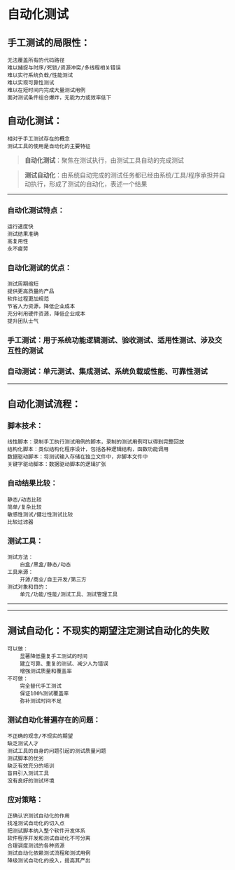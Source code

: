 # 自动化测试
## 手工测试的局限性：
	无法覆盖所有的代码路径
	难以捕捉与时序/死锁/资源冲突/多线程相关错误
	难以实行系统负载/性能测试
	难以实现可靠性测试
	难以在短时间内完成大量测试用例
	面对测试条件组合爆炸，无能为力或效率低下
	
## 自动化测试：
	相对于手工测试存在的概念
	测试工具的使用是自动化的主要特征

>**自动化测试**：聚焦在测试执行，由测试工具自动的完成测试

>**测试自动化**：由系统自动完成的测试任务都已经由系统/工具/程序承担并自动执行，形成了测试的自动化，表述一个结果

***
### 自动化测试特点：
	运行速度快
	测试结果准确
	高复用性
	永不疲劳

### 自动化测试的优点：
	测试周期缩短
	提供更高质量的产品
	软件过程更加规范
	节省人力资源，降低企业成本
	充分利用硬件资源，降低企业成本
	提升团队士气

 


### 手工测试：用于系统功能逻辑测试、验收测试、适用性测试、涉及交互性的测试
### 自动测试：单元测试、集成测试、系统负载或性能、可靠性测试
***
## 自动化测试流程：
 

### 脚本技术：
	线性脚本：录制手工执行测试用例的脚本，录制的测试用例可以得到完整回放
	结构化脚本：类似结构化程序设计，包括各种逻辑结构，函数功能调用
	数据驱动脚本：将测试输入存储在独立文件中，非脚本文件中
	关键字驱动脚本：数据驱动脚本的逻辑扩张

### 自动结果比较：
	静态/动态比较
	简单/复杂比较
	敏感性测试/健壮性测试比较
	比较过滤器

### 测试工具：
	测试方法：
		白盒/黑盒/静态/动态
	工具来源：
		开源/商业/自主开发/第三方
	测试对象和目的：
		单元/功能/性能/测试工具、测试管理工具

***
***
## 测试自动化：不现实的期望注定测试自动化的失败
	可以做：
		显著降低重复手工测试的时间
		建立可靠、重复的测试、减少人为错误
		增强测试质量和覆盖率
	不可做：
		完全替代手工测试
		保证100%测试覆盖率
		弥补测试时间不足

### 测试自动化普遍存在的问题：
	不正确的观念/不现实的期望
	缺乏测试人才
	测试工具的自身的问题引起的测试质量问题
	测试脚本的优劣
	缺乏有效充分的培训
	盲目引入测试工具
	没有良好的测试环境

### 应对策略：
	正确认识测试自动化的作用
	找准测试自动化的切入点
	把测试脚本纳入整个软件开发体系
	软件程序开发和测试自动化不可分离
	合理调度测试的各种资源
	测试自动化依赖测试流程和测试用例
	降级测试自动化的投入，提高其产出

